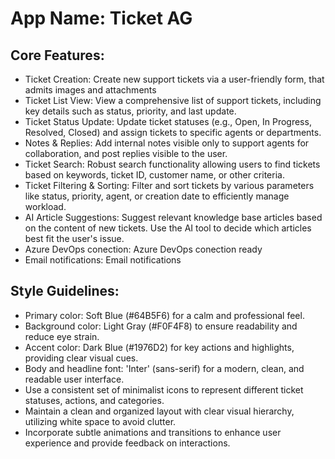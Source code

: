 # **App Name**: Ticket AG

## Core Features:

- Ticket Creation: Create new support tickets via a user-friendly form, that admits images and attachments
- Ticket List View: View a comprehensive list of support tickets, including key details such as status, priority, and last update.
- Ticket Status Update: Update ticket statuses (e.g., Open, In Progress, Resolved, Closed) and assign tickets to specific agents or departments.
- Notes & Replies: Add internal notes visible only to support agents for collaboration, and post replies visible to the user.
- Ticket Search: Robust search functionality allowing users to find tickets based on keywords, ticket ID, customer name, or other criteria.
- Ticket Filtering & Sorting: Filter and sort tickets by various parameters like status, priority, agent, or creation date to efficiently manage workload.
- AI Article Suggestions: Suggest relevant knowledge base articles based on the content of new tickets. Use the AI tool to decide which articles best fit the user's issue.
- Azure DevOps conection: Azure DevOps conection ready
- Email notifications: Email notifications

## Style Guidelines:

- Primary color: Soft Blue (#64B5F6) for a calm and professional feel.
- Background color: Light Gray (#F0F4F8) to ensure readability and reduce eye strain.
- Accent color: Dark Blue (#1976D2) for key actions and highlights, providing clear visual cues.
- Body and headline font: 'Inter' (sans-serif) for a modern, clean, and readable user interface.
- Use a consistent set of minimalist icons to represent different ticket statuses, actions, and categories.
- Maintain a clean and organized layout with clear visual hierarchy, utilizing white space to avoid clutter.
- Incorporate subtle animations and transitions to enhance user experience and provide feedback on interactions.